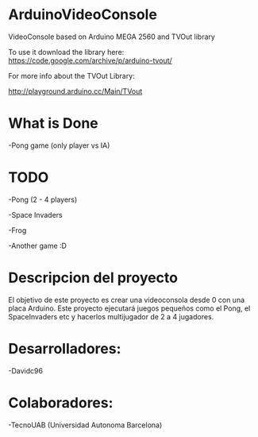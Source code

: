 # ArduinoVideoConsole
VideoConsole based on Arduino MEGA 2560 and TVOut library

To use it download the library here: 
https://code.google.com/archive/p/arduino-tvout/

For more info about the TVOut Library:

http://playground.arduino.cc/Main/TVout

# What is Done

-Pong game (only player vs IA)

# TODO
-Pong (2 - 4 players)

-Space Invaders

-Frog

-Another game :D

# Descripcion del proyecto

El objetivo de este proyecto es crear una videoconsola desde 0 con una placa Arduino.
Este proyecto ejecutará juegos pequeños como el Pong, el SpaceInvaders etc y hacerlos multijugador de 2 a 4 jugadores.

# Desarrolladores:

-Davidc96

# Colaboradores:

-TecnoUAB (Universidad Autonoma Barcelona)
